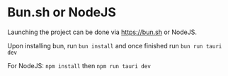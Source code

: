 # Bun.sh or NodeJS

Launching the project can be done via https://bun.sh or NodeJS.

Upon installing bun, run `bun install` and once finished run `bun run tauri dev`

For NodeJS: `npm install` then `npm run tauri dev`

